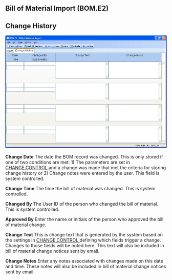 ##  Bill of Material Import (BOM.E2)

<PageHeader />

##  Change History

![](./BOM-E2-2.jpg)

**Change Date** The date the BOM record was changed. This is only stored if one of two conditions are met: 1) The parameters are set in [ CHANGE.CONTROL ](../../../../../rover/AP-OVERVIEW/AP-ENTRY/VENDOR-E/VENDOR-E-5/CHANGE-CONTROL) and a change was made that met the criteria for storing change history or 2) Change notes were entered by the user. This field is system controlled.   
  
**Change Time** The time the bill of material was changed. This is system
controlled.  
  
**Changed By** The User ID of the person who changed the bill of material.
This is system controlled.  
  
**Approved By** Enter the name or initials of the person who approved the bill
of material change.  
  
**Change Text** This is change text that is generated by the system based on the settings in [ CHANGE.CONTROL ](../../../../../rover/AP-OVERVIEW/AP-ENTRY/VENDOR-E/VENDOR-E-5/CHANGE-CONTROL) defining which fields trigger a change. Changes to those fields will be noted here. This text will also be included in bill of material change notices sent by email.   
  
**Change Notes** Enter any notes associated with changes made on this date and
time. These notes will also be included in bill of material change notices
sent by email.  
  
  
<badge text= "Version 8.10.57" vertical="middle" />

<PageFooter />
